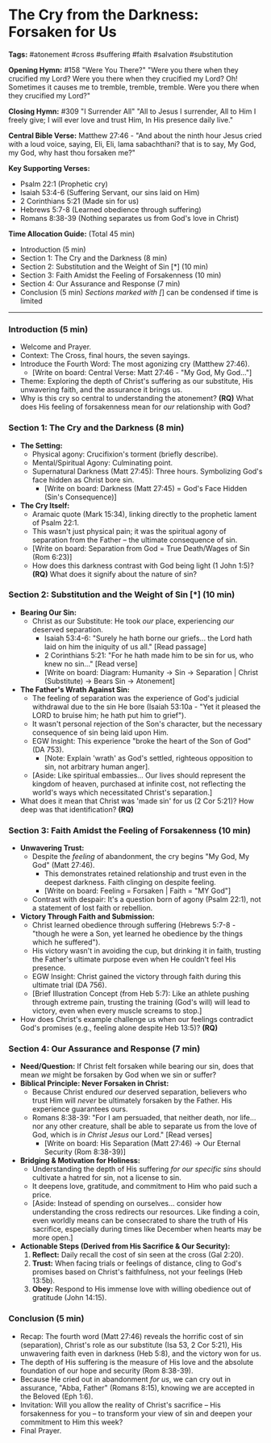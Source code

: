 # The Cry from the Darkness: Forsaken for Us

**Tags:** #atonement #cross #suffering #faith #salvation #substitution

**Opening Hymn:** #158 "Were You There?" "Were you there when they crucified my
Lord? Were you there when they crucified my Lord? Oh! Sometimes it causes me to
tremble, tremble, tremble. Were you there when they crucified my Lord?"

**Closing Hymn:** #309 "I Surrender All" "All to Jesus I surrender, All to Him I
freely give; I will ever love and trust Him, In His presence daily live."

**Central Bible Verse:** Matthew 27:46 - "And about the ninth hour Jesus cried
with a loud voice, saying, Eli, Eli, lama sabachthani? that is to say, My God,
my God, why hast thou forsaken me?"

**Key Supporting Verses:**

- Psalm 22:1 (Prophetic cry)
- Isaiah 53:4-6 (Suffering Servant, our sins laid on Him)
- 2 Corinthians 5:21 (Made sin for us)
- Hebrews 5:7-8 (Learned obedience through suffering)
- Romans 8:38-39 (Nothing separates us from God's love in Christ)

**Time Allocation Guide:** (Total 45 min)

- Introduction (5 min)
- Section 1: The Cry and the Darkness (8 min)
- Section 2: Substitution and the Weight of Sin [*] (10 min)
- Section 3: Faith Amidst the Feeling of Forsakenness (10 min)
- Section 4: Our Assurance and Response (7 min)
- Conclusion (5 min) _Sections marked with [_] can be condensed if time is
  limited

---

### Introduction (5 min)

- Welcome and Prayer.
- Context: The Cross, final hours, the seven sayings.
- Introduce the Fourth Word: The most agonizing cry (Matthew 27:46).
  - [Write on board: Central Verse: Matt 27:46 - "My God, My God..."]
- Theme: Exploring the depth of Christ's suffering as our substitute, His
  unwavering faith, and the assurance it brings us.
- Why is this cry so central to understanding the atonement? **(RQ)** What does
  His feeling of forsakenness mean for _our_ relationship with God?

### Section 1: The Cry and the Darkness (8 min)

- **The Setting:**
  - Physical agony: Crucifixion's torment (briefly describe).
  - Mental/Spiritual Agony: Culminating point.
  - Supernatural Darkness (Matt 27:45): Three hours. Symbolizing God's face
    hidden as Christ bore sin.
    - [Write on board: Darkness (Matt 27:45) = God's Face Hidden (Sin's
      Consequence)]
- **The Cry Itself:**
  - Aramaic quote (Mark 15:34), linking directly to the prophetic lament of
    Psalm 22:1.
  - This wasn't just physical pain; it was the spiritual agony of separation
    from the Father – the ultimate consequence of sin.
  - [Write on board: Separation from God = True Death/Wages of Sin (Rom 6:23)]
  - How does this darkness contrast with God being light (1 John 1:5)? **(RQ)**
    What does it signify about the nature of sin?

### Section 2: Substitution and the Weight of Sin [*] (10 min)

- **Bearing Our Sin:**
  - Christ as our Substitute: He took _our_ place, experiencing _our_ deserved
    separation.
    - Isaiah 53:4-6: "Surely he hath borne our griefs... the Lord hath laid on
      him the iniquity of us all." [Read passage]
    - 2 Corinthians 5:21: "For he hath made him to be sin for us, who knew no
      sin..." [Read verse]
    - [Write on board: Diagram: Humanity -> Sin -> Separation | Christ
      (Substitute) -> Bears Sin -> Atonement]
- **The Father's Wrath Against Sin:**
  - The feeling of separation was the experience of God's judicial withdrawal
    due to the sin He bore (Isaiah 53:10a - "Yet it pleased the LORD to bruise
    him; he hath put him to grief").
  - It wasn't personal rejection of the Son's character, but the necessary
    consequence of sin being laid upon Him.
  - EGW Insight: This experience "broke the heart of the Son of God" (DA 753).
    - [Note: Explain 'wrath' as God's settled, righteous opposition to sin, not
      arbitrary human anger].
  - [Aside: Like spiritual embassies... Our lives should represent the kingdom
    of heaven, purchased at infinite cost, not reflecting the world's ways which
    necessitated Christ's separation.]
- What does it mean that Christ was 'made sin' for us (2 Cor 5:21)? How deep was
  that identification? **(RQ)**

### Section 3: Faith Amidst the Feeling of Forsakenness (10 min)

- **Unwavering Trust:**
  - Despite the _feeling_ of abandonment, the cry begins "My God, My God" (Matt
    27:46).
    - This demonstrates retained relationship and trust even in the deepest
      darkness. Faith clinging on despite feeling.
    - [Write on board: Feeling = Forsaken | Faith = "MY God"]
  - Contrast with despair: It's a question born of agony (Psalm 22:1), not a
    statement of lost faith or rebellion.
- **Victory Through Faith and Submission:**
  - Christ learned obedience through suffering (Hebrews 5:7-8 - "though he were
    a Son, yet learned he obedience by the things which he suffered").
  - His victory wasn't in avoiding the cup, but drinking it in faith, trusting
    the Father's ultimate purpose even when He couldn't feel His presence.
  - EGW Insight: Christ gained the victory through faith during this ultimate
    trial (DA 756).
  - [Brief Illustration Concept (from Heb 5:7): Like an athlete pushing through
    extreme pain, trusting the training (God's will) will lead to victory, even
    when every muscle screams to stop.]
- How does Christ's example challenge us when our feelings contradict God's
  promises (e.g., feeling alone despite Heb 13:5)? **(RQ)**

### Section 4: Our Assurance and Response (7 min)

- **Need/Question:** If Christ felt forsaken while bearing our sin, does that
  mean _we_ might be forsaken by God when we sin or suffer?
- **Biblical Principle: Never Forsaken in Christ:**
  - Because Christ endured _our_ deserved separation, believers who trust Him
    will _never_ be ultimately forsaken by the Father. His experience guarantees
    ours.
  - Romans 8:38-39: "For I am persuaded, that neither death, nor life... nor any
    other creature, shall be able to separate us from the love of God, which is
    _in Christ Jesus_ our Lord." [Read verses]
    - [Write on board: His Separation (Matt 27:46) -> Our Eternal Security (Rom
      8:38-39)]
- **Bridging & Motivation for Holiness:**
  - Understanding the depth of His suffering _for our specific sins_ should
    cultivate a hatred for sin, not a license to sin.
  - It deepens love, gratitude, and commitment to Him who paid such a price.
  - [Aside: Instead of spending on ourselves... consider how understanding the
    cross redirects our resources. Like finding a coin, even worldly means can
    be consecrated to share the truth of His sacrifice, especially during times
    like December when hearts may be more open.]
- **Actionable Steps (Derived from His Sacrifice & Our Security):**
  1.  **Reflect:** Daily recall the cost of sin seen at the cross (Gal 2:20).
  2.  **Trust:** When facing trials or feelings of distance, cling to God's
      promises based on Christ's faithfulness, not your feelings (Heb 13:5b).
  3.  **Obey:** Respond to His immense love with willing obedience out of
      gratitude (John 14:15).

### Conclusion (5 min)

- Recap: The fourth word (Matt 27:46) reveals the horrific cost of sin
  (separation), Christ's role as our substitute (Isa 53, 2 Cor 5:21), His
  unwavering faith even in darkness (Heb 5:8), and the victory won for us.
- The depth of His suffering is the measure of His love and the absolute
  foundation of our hope and security (Rom 8:38-39).
- Because He cried out in abandonment _for us_, we can cry out in assurance,
  "Abba, Father" (Romans 8:15), knowing we are accepted in the Beloved (Eph
  1:6).
- Invitation: Will you allow the reality of Christ's sacrifice – His
  forsakenness for you – to transform your view of sin and deepen your
  commitment to Him this week?
- Final Prayer.
